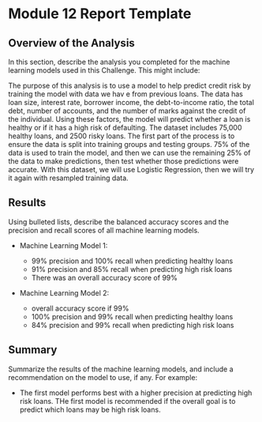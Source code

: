 # Module 12 Report Template

## Overview of the Analysis

In this section, describe the analysis you completed for the machine learning models used in this Challenge. This might include:

The purpose of this analysis is to use a model to help predict credit risk by training the model with data we hav e from previous loans. The data has loan size, interest rate, borrower income, the debt-to-income ratio, the total debt, number of accounts, and the number of marks against the credit of the individual. Using these factors, the model will predict whether a loan is healthy or if it has a high risk of defaulting. The dataset includes 75,000 healthy loans, and 2500 risky loans. The first part of the process is to ensure the data is split into training groups and testing groups. 75% of the data is used to train the model, and then we can use the remaining 25% of the data to make predictions, then test whether those predictions were accurate. With this dataset, we will use Logistic Regression, then we will try it again with resampled training data. 


## Results

Using bulleted lists, describe the balanced accuracy scores and the precision and recall scores of all machine learning models.

* Machine Learning Model 1:
  * 99% precision and 100% recall when predicting healthy loans
  * 91% precision and 85% recall when predicting high risk loans
  * There was an overall accuracy score of 99%


* Machine Learning Model 2:
  * overall accuracy score if 99%
  * 100% precision and 99% recall when predicting healthy loans
  * 84% precision and 99% recall when predicting high risk loans

## Summary

Summarize the results of the machine learning models, and include a recommendation on the model to use, if any. For example:
* The first model performs best with a higher precision at predicting high risk loans. THe first model is recommended if the overall goal is to predict which loans may be high risk loans. 